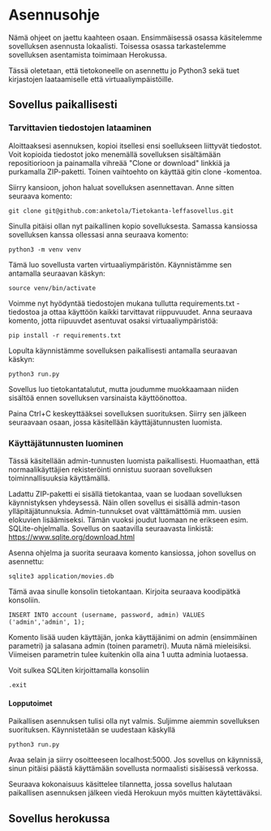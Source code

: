 # Asennusohje

Nämä ohjeet on jaettu kaahteen osaan. Ensimmäisessä osassa käsitelemme sovelluksen asennusta lokaalisti. Toisessa osassa tarkastelemme sovelluksen asentamista toimimaan Herokussa.

Tässä oletetaan, että tietokoneelle on asennettu jo Python3 sekä tuet kirjastojen laataamiselle että virtuaaliympäistöille.

## Sovellus paikallisesti

### Tarvittavien tiedostojen lataaminen

Aloittaaksesi asennuksen, kopioi itsellesi ensi soellukseen liittyvät tiedostot. Voit kopioida tiedostot joko menemällä sovelluksen sisältämään repositiorioon ja painamalla vihreää "Clone or download" linkkiä ja purkamalla ZIP-paketti. Toinen vaihtoehto on käyttää gitin clone -komentoa.

Siirry kansioon, johon haluat sovelluksen asennettavan. Anne sitten seuraava komento:
```
git clone git@github.com:anketola/Tietokanta-leffasovellus.git
```
Sinulla pitäisi ollan nyt paikallinen kopio sovelluksesta. Samassa kansiossa sovelluksen kanssa ollessasi anna seuraava komento:
```
python3 -m venv venv
```
Tämä luo sovellusta varten virtuaaliympäristön. Käynnistämme sen antamalla seuraavan käskyn:
```
source venv/bin/activate
```
Voimme nyt hyödyntää tiedostojen mukana tullutta requirements.txt -tiedostoa ja ottaa käyttöön kaikki tarvittavat riippuvuudet. Anna seuraava komento, jotta riipuuvdet asentuvat osaksi virtuaaliympäristöä:
```
pip install -r requirements.txt
```
Lopulta käynnistämme sovelluksen paikallisesti antamalla seuraavan käskyn:
```
python3 run.py
```
Sovellus luo tietokantatalutut, mutta joudumme muokkaamaan niiden sisältöä ennen sovelluksen varsinaista käyttöönottoa.

Paina Ctrl+C keskeyttääksei sovelluksen suorituksen. Siirry sen jälkeen seuraavaan osaan, jossa käsitellään käyttäjätunnusten luomista.

### Käyttäjätunnusten luominen

Tässä käsitellään admin-tunnusten luomista paikallisesti. Huomaathan, että normaalikäyttäjien rekisteröinti onnistuu suoraan sovelluksen toiminnallisuuksia käyttämällä.

Ladattu ZIP-paketti ei sisällä tietokantaa, vaan se luodaan sovelluksen käynnistyksen yhdeysessä. Näin ollen sovellus ei sisällä admin-tason ylläpitäjätunnuksia. Admin-tunnukset ovat välttämättömiä mm. uusien elokuvien lisäämiseksi. Tämän vuoksi joudut luomaan ne erikseen esim. SQLite-ohjelmalla. Sovellus on saatavilla seuraavasta linkistä: https://www.sqlite.org/download.html

Asenna ohjelma ja suorita seuraava komento kansiossa, johon sovellus on asennettu:
```
sqlite3 application/movies.db
```
Tämä avaa sinulle konsolin tietokantaan. Kirjoita seuraava koodipätkä konsoliin.
```
INSERT INTO account (username, password, admin) VALUES ('admin','admin', 1);
```
Komento lisää uuden käyttäjän, jonka käyttäjänimi on admin (ensimmäinen parametri) ja salasana admin (toinen parametri). Muuta nämä mieleisiksi. Viimeisen parametrin tulee kuitenkin olla aina 1 uutta adminia luotaessa.

Voit sulkea SQLiten kirjoittamalla konsoliin
```
.exit
```

#### Lopputoimet

Paikallisen asennuksen tulisi olla nyt valmis. Suljimme aiemmin sovelluksen suorituksen. Käynnistetään se uudestaan käskyllä

```
python3 run.py
```
Avaa selain ja siirry osoitteeseen localhost:5000. Jos sovellus on käynnissä, sinun pitäisi päästä käyttämään sovellusta normaalisti sisäisessä verkossa.

Seuraava kokonaisuus käsittelee tilannetta, jossa sovellus halutaan paikallisen asennuksen jälkeen viedä Herokuun myös muitten käytettäväksi.

## Sovellus herokussa
